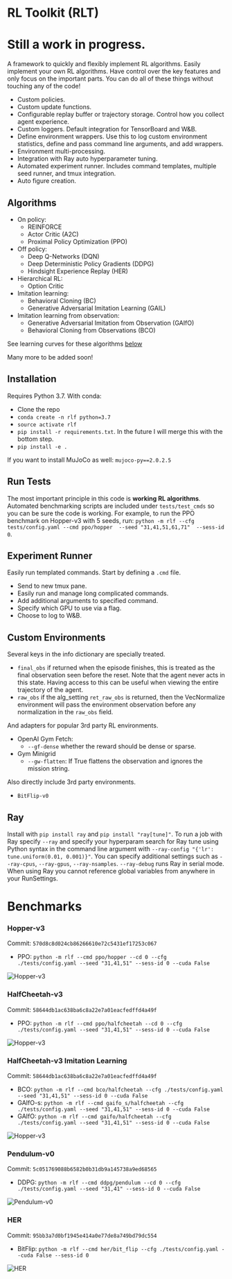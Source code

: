 # RL Toolkit (RLT)

# Still a work in progress.

A framework to quickly and flexibly implement RL algorithms. Easily implement
your own RL algorithms. Have control over the key features and only focus on
the important parts. You can do all of these things without touching any of the code!
- Custom policies. 
- Custom update functions.
- Configurable replay buffer or trajectory storage. Control how you collect
  agent experience. 
- Custom loggers. Default integration for TensorBoard and W&B.
- Define environment wrappers. Use this to log custom environment statistics,
  define and pass command line arguments, and add wrappers. 
- Environment multi-processing.
- Integration with Ray auto hyperparameter tuning. 
- Automated experiment runner. Includes command templates, multiple seed
  runner, and tmux integration. 
- Auto figure creation.

## Algorithms
- On policy:
  - REINFORCE
  - Actor Critic (A2C)
  - Proximal Policy Optimization (PPO)
- Off policy:
  - Deep Q-Networks (DQN)
  - Deep Deterministic Policy Gradients (DDPG)
  - Hindsight Experience Replay (HER)
- Hierarchical RL: 
  - Option Critic
- Imitation learning:
  - Behavioral Cloning (BC)
  - Generative Adversarial Imitation Learning (GAIL)
- Imitation learning from observation: 
  - Generative Adversarial Imitation from Observation (GAIfO)
  - Behavioral Cloning from Observations (BCO)

See learning curves for these algorithms [below](https://github.com/ASzot/rl-toolkit#benchmarks)

Many more to be added soon! 

## Installation
Requires Python 3.7. With conda: 

- Clone the repo
- `conda create -n rlf python=3.7`
- `source activate rlf`
- `pip install -r requirements.txt`. In the future I will merge this with the
  bottom step.
- `pip install -e .`

If you want to install MuJoCo as well: `mujoco-py==2.0.2.5` 

## Run Tests
The most important principle in this code is **working RL algorithms**.
Automated benchmarking scripts are included under `tests/test_cmds` so you can
be sure the code is working. For example, to run the PPO benchmark on Hopper-v3
with 5 seeds, run: `python -m rlf --cfg tests/config.yaml --cmd ppo/hopper  --seed
"31,41,51,61,71"  --sess-id 0`.

## Experiment Runner
Easily run templated commands. Start by defining a `.cmd` file. 
- Send to new tmux pane. 
- Easily run and manage long complicated commands. 
- Add additional arguments to specified command. 
- Specify which GPU to use via a flag. 
- Choose to log to W&B. 

## Custom Environments
Several keys in the info dictionary are specially treated. 
* `final_obs` if returned when the episode finishes, this is treated as the
  final observation seen before the reset. Note that the agent never acts in
  this state. Having access to this can be useful when viewing the entire
  trajectory of the agent. 
* `raw_obs` if the alg_setting `ret_raw_obs` is returned, then the VecNormalize
  environment will pass the environment observation before any normalization in
  the `raw_obs` field. 


And adapters for popular 3rd party RL environments.
* OpenAI Gym Fetch: 
  * `--gf-dense` whether the reward should be dense or sparse. 
* Gym Minigrid
  * `--gw-flatten`: If True flattens the observation and ignores the mission
    string. 

Also directly include 3rd party environments. 
* `BitFlip-v0`

## Ray
Install with `pip install ray` and `pip install "ray[tune]"`. To run a job with
Ray specify `--ray` and specify your hyperparam search for Ray tune using
Python syntax in the command line argument with `--ray-config "{'lr':
tune.uniform(0.01, 0.001)}"`. You can specify additional settings such as
`--ray-cpus`, `--ray-gpus`, `--ray-nsamples`. `--ray-debug` runs Ray in serial
mode. When using Ray you cannot reference global variables from anywhere in
your RunSettings.

# Benchmarks
### Hopper-v3
Commit: `570d8c8d024cb86266610e72c5431ef17253c067`
- PPO: `python -m rlf --cmd ppo/hopper --cd 0 --cfg ./tests/config.yaml --seed "31,41,51" --sess-id 0 --cuda False` 

![Hopper-v3](https://github.com/ASzot/rl-toolkit/blob/master/bench_plots/hopper.png)

### HalfCheetah-v3
Commit: `58644db1ac638ba6c8a22e7a01eacfedffd4a49f`
- PPO: `python -m rlf --cmd ppo/halfcheetah --cd 0 --cfg ./tests/config.yaml --seed "31,41,51" --sess-id 0 --cuda False`

![Hopper-v3](https://github.com/ASzot/rl-toolkit/blob/master/bench_plots/halfcheetah.png)

### HalfCheetah-v3 Imitation Learning
Commit: `58644db1ac638ba6c8a22e7a01eacfedffd4a49f`
- BCO: `python -m rlf --cmd bco/halfcheetah --cfg ./tests/config.yaml --seed "31,41,51" --sess-id 0 --cuda False` 
- GAIfO-s: `python -m rlf --cmd gaifo_s/halfcheetah --cfg ./tests/config.yaml --seed "31,41,51" --sess-id 0 --cuda False` 
- GAIfO: `python -m rlf --cmd gaifo/halfcheetah --cfg ./tests/config.yaml --seed "31,41,51" --sess-id 0 --cuda False` 

![Hopper-v3](https://github.com/ASzot/rl-toolkit/blob/master/bench_plots/halfcheetah_il.png)

### Pendulum-v0
Commit: `5c051769088b6582b0b31db9a145738a9ed68565`
- DDPG: `python -m rlf --cmd ddpg/pendulum --cd 0 --cfg ./tests/config.yaml --seed "31,41" --sess-id 0 --cuda False`

![Pendulum-v0](https://github.com/ASzot/rl-toolkit/blob/master/bench_plots/pendulum.png)

### HER
Commit: `95bb3a7d0bf1945e414a0e77de8a749bd79dc554`
- BitFlip: `python -m rlf --cmd her/bit_flip --cfg ./tests/config.yaml --cuda False --sess-id 0`

![HER](https://github.com/ASzot/rl-toolkit/blob/master/bench_plots/her.png)
